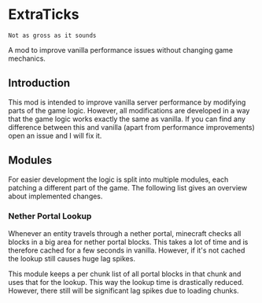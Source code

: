 # ExtraTicks

    Not as gross as it sounds
    
A mod to improve vanilla performance issues without changing game mechanics.

## Introduction

This mod is intended to improve vanilla server performance by modifying parts of the game logic.
However, all modifications are developed in a way that the game logic works exactly the same as vanilla.
If you can find any difference between this and vanilla (apart from performance improvements) open an issue and I will fix it.

## Modules

For easier development the logic is split into multiple modules, each patching a different part of the game.
The following list gives an overview about implemented changes.

### Nether Portal Lookup

Whenever an entity travels through a nether portal, minecraft checks all blocks in a big area for nether portal blocks.
This takes a lot of time and is therefore cached for a few seconds in vanilla.
However, if it's not cached the lookup still causes huge lag spikes.

This module keeps a per chunk list of all portal blocks in that chunk and uses that for the lookup.
This way the lookup time is drastically reduced.
However, there still will be significant lag spikes due to loading chunks.
